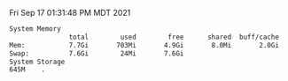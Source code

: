 Fri Sep 17 01:31:48 PM MDT 2021
```bash
System Memory
               total        used        free      shared  buff/cache   available
Mem:           7.7Gi       703Mi       4.9Gi       8.0Mi       2.0Gi       6.5Gi
Swap:          7.6Gi        24Mi       7.6Gi
System Storage
645M	.
```
